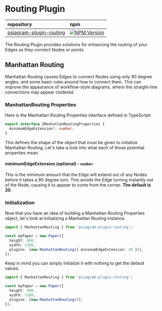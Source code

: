 # Routing Plugin

| repository | npm |
| :--- | :--- |
| [psiagram-plugin-routing](https://github.com/liamross/psiagram/tree/master/packages/psiagram-plugin-routing) | [![NPM Version](https://badge.fury.io/js/psiagram-plugin-routing.svg)](https://www.npmjs.com/package/psiagram-plugin-routing) |

The Routing Plugin provides solutions for enhancing the routing of your Edges as they connect Nodes or points.

## Manhattan Routing

Manhattan Routing causes Edges to connect Nodes using only 90 degree angles, and some basic rules around how to connect them. This can improve the appearance of workflow-style diagrams, where the straight-line connections may appear cluttered.

### ManhattanRouting Properties

Here is the Manhattan Routing Properties interface defined in TypeScript:

```typescript
export interface IManhattanRoutingProperties {
  minimumEdgeExtension?: number;
}
```

This defines the shape of the object that must be given to initialize Manhattan Routing. Let's take a look into what each of those potential properties mean.

#### minimumEdgeExtension \(optional\) - `number`

This is the minimum amount that the Edge will extend out of any Nodes before it takes a 90 degree turn. This avoids the Edge turning instantly out of the Node, causing it to appear to come from the corner. **The default is 20**.

### Initialization

Now that you have an idea of building a Manhattan Routing Properties object, let's look at initializing a Manhattan Routing instance.

```typescript
import { ManhattanRouting } from 'psiagram-plugin-routing';

const myPaper = new Paper({
  height: 900,
  width: 1300,
  plugins: [new ManhattanRouting({ minimumEdgeExtension: 40 })],
});
```

Keep in mind you can simply initialize it with nothing to get the default values.

```typescript
import { ManhattanRouting } from 'psiagram-plugin-routing';

const myPaper = new Paper({
  height: 900,
  width: 1300,
  plugins: [new ManhattanRouting()],
});
```

